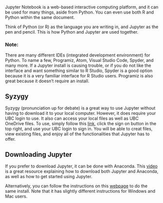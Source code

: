 Jupyter Notebook is a web-based interactive computing platform, and it
can be used for many things, aside from Python. You can even use both R
and Python within the same document.

Think of Python (or R) as the language you are writing in, and Jupyter
as the pen and pencil. This is how Python and Jupyter are used together.

### Note:

There are many different IDEs (integrated development environment) for
Python. To name a few, Programiz, Atom, Visual Studio Code, Spyder, and
many more. If a Jupyter install is causing trouble, or if you do not
like the interface and want something similar to R Studio, Spyder is a
good option because it is a very familiar interface for R Studio users.
Programiz is also great because it doesn’t require an install.

## Syzygy

Syzygy (pronunciation up for debate) is a great way to use Jupyter
without having to download it to your local computer. However, it does
require your UBC login to use. It also can access your local files as
well as UBC OneDrive files. To use, simply follow this
[link](https://ubc.syzygy.ca/), click the sign on button in the top
right, and use your UBC login to sign in. You will be able to creat
files, view existing files, and enjoy all of the functionalities that
Jupyter has to offer.

## Downloading Jupyter

If you prefer to download Jupyter, it can be done with Anaconda. This
[video](https://www.youtube.com/watch?v=WUeBzT43JyY) is a great resource
explaining how to download both Jupyter and Anaconda, as well as how to
get started using Jupyter.

Alternatively, you can follow the instructions on this
[webpage](https://www.codecademy.com/article/setting-up-jupyter-notebook)
to do the same install. Note that it has slightly different instructions
for Windows and Mac users.
